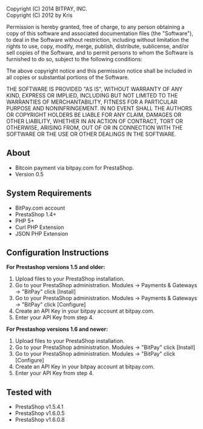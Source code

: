 Copyright (C) 2014 BITPAY, INC.<br />
Copyright (C) 2012 by Kris

Permission is hereby granted, free of charge, to any person obtaining a copy
of this software and associated documentation files (the "Software"), to deal
in the Software without restriction, including without limitation the rights
to use, copy, modify, merge, publish, distribute, sublicense, and/or sell
copies of the Software, and to permit persons to whom the Software is
furnished to do so, subject to the following conditions:

The above copyright notice and this permission notice shall be included in
all copies or substantial portions of the Software.

THE SOFTWARE IS PROVIDED "AS IS", WITHOUT WARRANTY OF ANY KIND, EXPRESS OR
IMPLIED, INCLUDING BUT NOT LIMITED TO THE WARRANTIES OF MERCHANTABILITY,
FITNESS FOR A PARTICULAR PURPOSE AND NONINFRINGEMENT. IN NO EVENT SHALL THE
AUTHORS OR COPYRIGHT HOLDERS BE LIABLE FOR ANY CLAIM, DAMAGES OR OTHER
LIABILITY, WHETHER IN AN ACTION OF CONTRACT, TORT OR OTHERWISE, ARISING FROM,
OUT OF OR IN CONNECTION WITH THE SOFTWARE OR THE USE OR OTHER DEALINGS IN
THE SOFTWARE.

About
-----
	
+ Bitcoin payment via bitpay.com for PrestaShop.
+ Version 0.5
	
System Requirements
-------------------

+ BitPay.com account
+ PrestaShop 1.4+
+ PHP 5+
+ Curl PHP Extension
+ JSON PHP Extension

Configuration Instructions
--------------------------

<strong>For Prestashop versions 1.5 and older:</strong><br />
1. Upload files to your PrestaShop installation.<br />
2. Go to your PrestaShop administration. Modules -> Payments & Gateways -> "BitPay" click [Install]<br />
3. Go to your PrestaShop administration. Modules -> Payments & Gateways -> "BitPay" click [Configure]<br />
4. Create an API Key in your bitpay account at bitpay.com.<br />
5. Enter your API Key from step 4.

<strong>For Prestashop versions 1.6 and newer:</strong><br />
1. Upload files to your PrestaShop installation.<br />
2. Go to your PrestaShop administration. Modules -> "BitPay" click [Install]<br />
3. Go to your PrestaShop administration. Modules -> "BitPay" click [Configure]<br />
4. Create an API Key in your bitpay account at bitpay.com.<br />
5. Enter your API Key from step 4.

Tested with
------------
+ PrestaShop v1.5.4.1
+ PrestaShop v1.6.0.5
+ PrestaShop v1.6.0.8

